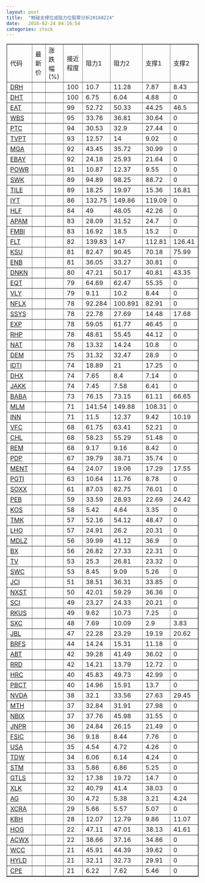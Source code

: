 ```yaml
---
layout: post
title:  "触碰支撑位或阻力位股票分析20160224"
date:   2016-02-24 04:16:54
categories: stock
---
```

<script type="text/javascript">
var stockList = []
stockList.push('gb_drh');
stockList.push('gb_dht');
stockList.push('gb_eat');
stockList.push('gb_wbs');
stockList.push('gb_ptc');
stockList.push('gb_tvpt');
stockList.push('gb_mga');
stockList.push('gb_ebay');
stockList.push('gb_powr');
stockList.push('gb_swk');
stockList.push('gb_tile');
stockList.push('gb_iyt');
stockList.push('gb_hlf');
stockList.push('gb_apam');
stockList.push('gb_fmbi');
stockList.push('gb_flt');
stockList.push('gb_ksu');
stockList.push('gb_enb');
stockList.push('gb_dnkn');
stockList.push('gb_eqt');
stockList.push('gb_vly');
stockList.push('gb_nflx');
stockList.push('gb_ssys');
stockList.push('gb_exp');
stockList.push('gb_rhp');
stockList.push('gb_nat');
stockList.push('gb_dem');
stockList.push('gb_idti');
stockList.push('gb_dhx');
stockList.push('gb_jakk');
stockList.push('gb_baba');
stockList.push('gb_mlm');
stockList.push('gb_inn');
stockList.push('gb_vfc');
stockList.push('gb_chl');
stockList.push('gb_rem');
stockList.push('gb_pdp');
stockList.push('gb_ment');
stockList.push('gb_pgti');
stockList.push('gb_soxx');
stockList.push('gb_peb');
stockList.push('gb_kos');
stockList.push('gb_tmk');
stockList.push('gb_lho');
stockList.push('gb_mdlz');
stockList.push('gb_bx');
stockList.push('gb_tv');
stockList.push('gb_swc');
stockList.push('gb_jci');
stockList.push('gb_nxst');
stockList.push('gb_sci');
stockList.push('gb_rkus');
stockList.push('gb_sxc');
stockList.push('gb_jbl');
stockList.push('gb_brfs');
stockList.push('gb_abt');
stockList.push('gb_rrd');
stockList.push('gb_hrc');
stockList.push('gb_pbct');
stockList.push('gb_nvda');
stockList.push('gb_mth');
stockList.push('gb_nbix');
stockList.push('gb_jnpr');
stockList.push('gb_fsic');
stockList.push('gb_usa');
stockList.push('gb_tdw');
stockList.push('gb_stm');
stockList.push('gb_gtls');
stockList.push('gb_xlk');
stockList.push('gb_ag');
stockList.push('gb_xcra');
stockList.push('gb_kbh');
stockList.push('gb_hog');
stockList.push('gb_acwx');
stockList.push('gb_wcc');
stockList.push('gb_hyld');
stockList.push('gb_cpe');
</script>
<table border="1">
 <tr>
 <td>代码</td>
 <td>最新价</td>
 <td>涨跌幅(%)</td>
 <td>接近程度</td>
 <td>阻力1</td>
 <td>阻力2</td>
 <td>支撑1</td>
 <td>支撑2</td>
</tr>
  <tr id="drh" class="green">
  <td><a href="http://stock.finance.sina.com.cn/usstock/quotes/DRH.html" target="_blank">DRH</a></td><td></td><td></td><td>100</td><td>10.7</td><td>11.28</td><td>7.87</td><td>8.43</td></tr>
  <tr id="dht" class="red">
  <td><a href="http://stock.finance.sina.com.cn/usstock/quotes/DHT.html" target="_blank">DHT</a></td><td></td><td></td><td>100</td><td>6.75</td><td>6.04</td><td>4.88</td><td>0</td></tr>
  <tr id="eat" class="red">
  <td><a href="http://stock.finance.sina.com.cn/usstock/quotes/EAT.html" target="_blank">EAT</a></td><td></td><td></td><td>99</td><td>52.72</td><td>50.33</td><td>44.25</td><td>46.5</td></tr>
  <tr id="wbs" class="red">
  <td><a href="http://stock.finance.sina.com.cn/usstock/quotes/WBS.html" target="_blank">WBS</a></td><td></td><td></td><td>95</td><td>33.76</td><td>36.81</td><td>30.64</td><td>0</td></tr>
  <tr id="ptc" class="red">
  <td><a href="http://stock.finance.sina.com.cn/usstock/quotes/PTC.html" target="_blank">PTC</a></td><td></td><td></td><td>94</td><td>30.53</td><td>32.9</td><td>27.44</td><td>0</td></tr>
  <tr id="tvpt" class="red">
  <td><a href="http://stock.finance.sina.com.cn/usstock/quotes/TVPT.html" target="_blank">TVPT</a></td><td></td><td></td><td>93</td><td>12.57</td><td>14</td><td>9.02</td><td>0</td></tr>
  <tr id="mga" class="red">
  <td><a href="http://stock.finance.sina.com.cn/usstock/quotes/MGA.html" target="_blank">MGA</a></td><td></td><td></td><td>92</td><td>43.45</td><td>35.72</td><td>30.99</td><td>0</td></tr>
  <tr id="ebay" class="red">
  <td><a href="http://stock.finance.sina.com.cn/usstock/quotes/EBAY.html" target="_blank">EBAY</a></td><td></td><td></td><td>92</td><td>24.18</td><td>25.93</td><td>21.64</td><td>0</td></tr>
  <tr id="powr" class="red">
  <td><a href="http://stock.finance.sina.com.cn/usstock/quotes/POWR.html" target="_blank">POWR</a></td><td></td><td></td><td>91</td><td>10.87</td><td>12.37</td><td>9.55</td><td>0</td></tr>
  <tr id="swk" class="red">
  <td><a href="http://stock.finance.sina.com.cn/usstock/quotes/SWK.html" target="_blank">SWK</a></td><td></td><td></td><td>89</td><td>94.89</td><td>98.25</td><td>88.72</td><td>0</td></tr>
  <tr id="tile" class="green">
  <td><a href="http://stock.finance.sina.com.cn/usstock/quotes/TILE.html" target="_blank">TILE</a></td><td></td><td></td><td>89</td><td>18.25</td><td>19.97</td><td>15.36</td><td>16.81</td></tr>
  <tr id="iyt" class="red">
  <td><a href="http://stock.finance.sina.com.cn/usstock/quotes/IYT.html" target="_blank">IYT</a></td><td></td><td></td><td>86</td><td>132.75</td><td>149.86</td><td>119.09</td><td>0</td></tr>
  <tr id="hlf" class="red">
  <td><a href="http://stock.finance.sina.com.cn/usstock/quotes/HLF.html" target="_blank">HLF</a></td><td></td><td></td><td>84</td><td>49</td><td>48.05</td><td>42.26</td><td>0</td></tr>
  <tr id="apam" class="red">
  <td><a href="http://stock.finance.sina.com.cn/usstock/quotes/APAM.html" target="_blank">APAM</a></td><td></td><td></td><td>83</td><td>28.09</td><td>31.52</td><td>24.7</td><td>0</td></tr>
  <tr id="fmbi" class="red">
  <td><a href="http://stock.finance.sina.com.cn/usstock/quotes/FMBI.html" target="_blank">FMBI</a></td><td></td><td></td><td>83</td><td>16.92</td><td>18.5</td><td>15.2</td><td>0</td></tr>
  <tr id="flt" class="green">
  <td><a href="http://stock.finance.sina.com.cn/usstock/quotes/FLT.html" target="_blank">FLT</a></td><td></td><td></td><td>82</td><td>139.83</td><td>147</td><td>112.81</td><td>126.41</td></tr>
  <tr id="ksu" class="red">
  <td><a href="http://stock.finance.sina.com.cn/usstock/quotes/KSU.html" target="_blank">KSU</a></td><td></td><td></td><td>81</td><td>82.47</td><td>90.45</td><td>70.18</td><td>75.99</td></tr>
  <tr id="enb" class="green">
  <td><a href="http://stock.finance.sina.com.cn/usstock/quotes/ENB.html" target="_blank">ENB</a></td><td></td><td></td><td>81</td><td>36.05</td><td>33.27</td><td>30.81</td><td>0</td></tr>
  <tr id="dnkn" class="green">
  <td><a href="http://stock.finance.sina.com.cn/usstock/quotes/DNKN.html" target="_blank">DNKN</a></td><td></td><td></td><td>80</td><td>47.21</td><td>50.17</td><td>40.81</td><td>43.35</td></tr>
  <tr id="eqt" class="green">
  <td><a href="http://stock.finance.sina.com.cn/usstock/quotes/EQT.html" target="_blank">EQT</a></td><td></td><td></td><td>79</td><td>64.69</td><td>62.47</td><td>55.35</td><td>0</td></tr>
  <tr id="vly" class="red">
  <td><a href="http://stock.finance.sina.com.cn/usstock/quotes/VLY.html" target="_blank">VLY</a></td><td></td><td></td><td>79</td><td>9.11</td><td>10.2</td><td>8.44</td><td>0</td></tr>
  <tr id="nflx" class="red">
  <td><a href="http://stock.finance.sina.com.cn/usstock/quotes/NFLX.html" target="_blank">NFLX</a></td><td></td><td></td><td>78</td><td>92.284</td><td>100.891</td><td>82.91</td><td>0</td></tr>
  <tr id="ssys" class="green">
  <td><a href="http://stock.finance.sina.com.cn/usstock/quotes/SSYS.html" target="_blank">SSYS</a></td><td></td><td></td><td>78</td><td>22.78</td><td>27.69</td><td>14.48</td><td>17.68</td></tr>
  <tr id="exp" class="red">
  <td><a href="http://stock.finance.sina.com.cn/usstock/quotes/EXP.html" target="_blank">EXP</a></td><td></td><td></td><td>78</td><td>59.05</td><td>61.77</td><td>46.45</td><td>0</td></tr>
  <tr id="rhp" class="red">
  <td><a href="http://stock.finance.sina.com.cn/usstock/quotes/RHP.html" target="_blank">RHP</a></td><td></td><td></td><td>78</td><td>48.61</td><td>55.45</td><td>44.12</td><td>0</td></tr>
  <tr id="nat" class="red">
  <td><a href="http://stock.finance.sina.com.cn/usstock/quotes/NAT.html" target="_blank">NAT</a></td><td></td><td></td><td>78</td><td>13.32</td><td>14.24</td><td>10.8</td><td>0</td></tr>
  <tr id="dem" class="red">
  <td><a href="http://stock.finance.sina.com.cn/usstock/quotes/DEM.html" target="_blank">DEM</a></td><td></td><td></td><td>75</td><td>31.32</td><td>32.47</td><td>28.9</td><td>0</td></tr>
  <tr id="idti" class="red">
  <td><a href="http://stock.finance.sina.com.cn/usstock/quotes/IDTI.html" target="_blank">IDTI</a></td><td></td><td></td><td>74</td><td>18.89</td><td>21</td><td>17.25</td><td>0</td></tr>
  <tr id="dhx" class="red">
  <td><a href="http://stock.finance.sina.com.cn/usstock/quotes/DHX.html" target="_blank">DHX</a></td><td></td><td></td><td>74</td><td>7.65</td><td>8.4</td><td>7.14</td><td>0</td></tr>
  <tr id="jakk" class="red">
  <td><a href="http://stock.finance.sina.com.cn/usstock/quotes/JAKK.html" target="_blank">JAKK</a></td><td></td><td></td><td>74</td><td>7.45</td><td>7.58</td><td>6.41</td><td>0</td></tr>
  <tr id="baba" class="green">
  <td><a href="http://stock.finance.sina.com.cn/usstock/quotes/BABA.html" target="_blank">BABA</a></td><td></td><td></td><td>73</td><td>76.15</td><td>73.15</td><td>61.11</td><td>66.65</td></tr>
  <tr id="mlm" class="red">
  <td><a href="http://stock.finance.sina.com.cn/usstock/quotes/MLM.html" target="_blank">MLM</a></td><td></td><td></td><td>71</td><td>141.54</td><td>149.88</td><td>108.31</td><td>0</td></tr>
  <tr id="inn" class="green">
  <td><a href="http://stock.finance.sina.com.cn/usstock/quotes/INN.html" target="_blank">INN</a></td><td></td><td></td><td>71</td><td>11.5</td><td>12.37</td><td>9.42</td><td>10.19</td></tr>
  <tr id="vfc" class="red">
  <td><a href="http://stock.finance.sina.com.cn/usstock/quotes/VFC.html" target="_blank">VFC</a></td><td></td><td></td><td>68</td><td>61.75</td><td>63.41</td><td>52.21</td><td>0</td></tr>
  <tr id="chl" class="red">
  <td><a href="http://stock.finance.sina.com.cn/usstock/quotes/CHL.html" target="_blank">CHL</a></td><td></td><td></td><td>68</td><td>58.23</td><td>55.29</td><td>51.48</td><td>0</td></tr>
  <tr id="rem" class="red">
  <td><a href="http://stock.finance.sina.com.cn/usstock/quotes/REM.html" target="_blank">REM</a></td><td></td><td></td><td>68</td><td>9.17</td><td>9.16</td><td>8.42</td><td>0</td></tr>
  <tr id="pdp" class="red">
  <td><a href="http://stock.finance.sina.com.cn/usstock/quotes/PDP.html" target="_blank">PDP</a></td><td></td><td></td><td>67</td><td>39.79</td><td>38.71</td><td>35.74</td><td>0</td></tr>
  <tr id="ment" class="red">
  <td><a href="http://stock.finance.sina.com.cn/usstock/quotes/MENT.html" target="_blank">MENT</a></td><td></td><td></td><td>64</td><td>24.07</td><td>19.06</td><td>17.29</td><td>17.55</td></tr>
  <tr id="pgti" class="red">
  <td><a href="http://stock.finance.sina.com.cn/usstock/quotes/PGTI.html" target="_blank">PGTI</a></td><td></td><td></td><td>63</td><td>10.64</td><td>11.76</td><td>8.78</td><td>0</td></tr>
  <tr id="soxx" class="red">
  <td><a href="http://stock.finance.sina.com.cn/usstock/quotes/SOXX.html" target="_blank">SOXX</a></td><td></td><td></td><td>61</td><td>87.03</td><td>82.75</td><td>76.01</td><td>0</td></tr>
  <tr id="peb" class="red">
  <td><a href="http://stock.finance.sina.com.cn/usstock/quotes/PEB.html" target="_blank">PEB</a></td><td></td><td></td><td>59</td><td>33.59</td><td>28.93</td><td>22.69</td><td>24.42</td></tr>
  <tr id="kos" class="red">
  <td><a href="http://stock.finance.sina.com.cn/usstock/quotes/KOS.html" target="_blank">KOS</a></td><td></td><td></td><td>58</td><td>5.42</td><td>4.64</td><td>3.35</td><td>0</td></tr>
  <tr id="tmk" class="red">
  <td><a href="http://stock.finance.sina.com.cn/usstock/quotes/TMK.html" target="_blank">TMK</a></td><td></td><td></td><td>57</td><td>52.16</td><td>54.12</td><td>48.47</td><td>0</td></tr>
  <tr id="lho" class="red">
  <td><a href="http://stock.finance.sina.com.cn/usstock/quotes/LHO.html" target="_blank">LHO</a></td><td></td><td></td><td>57</td><td>24.91</td><td>26.2</td><td>20.31</td><td>0</td></tr>
  <tr id="mdlz" class="green">
  <td><a href="http://stock.finance.sina.com.cn/usstock/quotes/MDLZ.html" target="_blank">MDLZ</a></td><td></td><td></td><td>56</td><td>39.99</td><td>41.12</td><td>36.9</td><td>0</td></tr>
  <tr id="bx" class="red">
  <td><a href="http://stock.finance.sina.com.cn/usstock/quotes/BX.html" target="_blank">BX</a></td><td></td><td></td><td>56</td><td>26.82</td><td>27.33</td><td>22.31</td><td>0</td></tr>
  <tr id="tv" class="red">
  <td><a href="http://stock.finance.sina.com.cn/usstock/quotes/TV.html" target="_blank">TV</a></td><td></td><td></td><td>53</td><td>25.3</td><td>26.81</td><td>23.32</td><td>0</td></tr>
  <tr id="swc" class="red">
  <td><a href="http://stock.finance.sina.com.cn/usstock/quotes/SWC.html" target="_blank">SWC</a></td><td></td><td></td><td>53</td><td>8.45</td><td>9.09</td><td>5.26</td><td>0</td></tr>
  <tr id="jci" class="red">
  <td><a href="http://stock.finance.sina.com.cn/usstock/quotes/JCI.html" target="_blank">JCI</a></td><td></td><td></td><td>51</td><td>38.51</td><td>36.31</td><td>33.85</td><td>0</td></tr>
  <tr id="nxst" class="red">
  <td><a href="http://stock.finance.sina.com.cn/usstock/quotes/NXST.html" target="_blank">NXST</a></td><td></td><td></td><td>50</td><td>42.01</td><td>59.29</td><td>36.36</td><td>0</td></tr>
  <tr id="sci" class="red">
  <td><a href="http://stock.finance.sina.com.cn/usstock/quotes/SCI.html" target="_blank">SCI</a></td><td></td><td></td><td>49</td><td>23.27</td><td>24.33</td><td>20.21</td><td>0</td></tr>
  <tr id="rkus" class="red">
  <td><a href="http://stock.finance.sina.com.cn/usstock/quotes/RKUS.html" target="_blank">RKUS</a></td><td></td><td></td><td>49</td><td>9.62</td><td>10.73</td><td>7.25</td><td>0</td></tr>
  <tr id="sxc" class="green">
  <td><a href="http://stock.finance.sina.com.cn/usstock/quotes/SXC.html" target="_blank">SXC</a></td><td></td><td></td><td>48</td><td>7.69</td><td>10.09</td><td>2.9</td><td>3.83</td></tr>
  <tr id="jbl" class="green">
  <td><a href="http://stock.finance.sina.com.cn/usstock/quotes/JBL.html" target="_blank">JBL</a></td><td></td><td></td><td>47</td><td>22.28</td><td>23.29</td><td>19.19</td><td>20.62</td></tr>
  <tr id="brfs" class="red">
  <td><a href="http://stock.finance.sina.com.cn/usstock/quotes/BRFS.html" target="_blank">BRFS</a></td><td></td><td></td><td>44</td><td>14.24</td><td>15.31</td><td>11.18</td><td>0</td></tr>
  <tr id="abt" class="red">
  <td><a href="http://stock.finance.sina.com.cn/usstock/quotes/ABT.html" target="_blank">ABT</a></td><td></td><td></td><td>42</td><td>39.28</td><td>41.49</td><td>36.02</td><td>0</td></tr>
  <tr id="rrd" class="red">
  <td><a href="http://stock.finance.sina.com.cn/usstock/quotes/RRD.html" target="_blank">RRD</a></td><td></td><td></td><td>42</td><td>14.21</td><td>13.79</td><td>12.72</td><td>0</td></tr>
  <tr id="hrc" class="red">
  <td><a href="http://stock.finance.sina.com.cn/usstock/quotes/HRC.html" target="_blank">HRC</a></td><td></td><td></td><td>40</td><td>45.83</td><td>49.73</td><td>42.99</td><td>0</td></tr>
  <tr id="pbct" class="red">
  <td><a href="http://stock.finance.sina.com.cn/usstock/quotes/PBCT.html" target="_blank">PBCT</a></td><td></td><td></td><td>40</td><td>14.96</td><td>15.91</td><td>13.7</td><td>0</td></tr>
  <tr id="nvda" class="red">
  <td><a href="http://stock.finance.sina.com.cn/usstock/quotes/NVDA.html" target="_blank">NVDA</a></td><td></td><td></td><td>38</td><td>32.1</td><td>33.56</td><td>27.63</td><td>29.45</td></tr>
  <tr id="mth" class="red">
  <td><a href="http://stock.finance.sina.com.cn/usstock/quotes/MTH.html" target="_blank">MTH</a></td><td></td><td></td><td>37</td><td>32.84</td><td>31.91</td><td>27.98</td><td>0</td></tr>
  <tr id="nbix" class="red">
  <td><a href="http://stock.finance.sina.com.cn/usstock/quotes/NBIX.html" target="_blank">NBIX</a></td><td></td><td></td><td>37</td><td>37.76</td><td>45.98</td><td>31.55</td><td>0</td></tr>
  <tr id="jnpr" class="red">
  <td><a href="http://stock.finance.sina.com.cn/usstock/quotes/JNPR.html" target="_blank">JNPR</a></td><td></td><td></td><td>36</td><td>24.84</td><td>26.15</td><td>21.49</td><td>0</td></tr>
  <tr id="fsic" class="green">
  <td><a href="http://stock.finance.sina.com.cn/usstock/quotes/FSIC.html" target="_blank">FSIC</a></td><td></td><td></td><td>36</td><td>9.18</td><td>8.44</td><td>7.76</td><td>0</td></tr>
  <tr id="usa" class="red">
  <td><a href="http://stock.finance.sina.com.cn/usstock/quotes/USA.html" target="_blank">USA</a></td><td></td><td></td><td>35</td><td>4.54</td><td>4.72</td><td>4.26</td><td>0</td></tr>
  <tr id="tdw" class="red">
  <td><a href="http://stock.finance.sina.com.cn/usstock/quotes/TDW.html" target="_blank">TDW</a></td><td></td><td></td><td>34</td><td>6.06</td><td>6.14</td><td>4.24</td><td>0</td></tr>
  <tr id="stm" class="red">
  <td><a href="http://stock.finance.sina.com.cn/usstock/quotes/STM.html" target="_blank">STM</a></td><td></td><td></td><td>33</td><td>5.86</td><td>6.86</td><td>5.25</td><td>0</td></tr>
  <tr id="gtls" class="red">
  <td><a href="http://stock.finance.sina.com.cn/usstock/quotes/GTLS.html" target="_blank">GTLS</a></td><td></td><td></td><td>32</td><td>17.38</td><td>19.72</td><td>14.7</td><td>0</td></tr>
  <tr id="xlk" class="red">
  <td><a href="http://stock.finance.sina.com.cn/usstock/quotes/XLK.html" target="_blank">XLK</a></td><td></td><td></td><td>32</td><td>40.79</td><td>41.4</td><td>38.03</td><td>0</td></tr>
  <tr id="ag" class="green">
  <td><a href="http://stock.finance.sina.com.cn/usstock/quotes/AG.html" target="_blank">AG</a></td><td></td><td></td><td>30</td><td>4.72</td><td>5.38</td><td>3.21</td><td>4.24</td></tr>
  <tr id="xcra" class="red">
  <td><a href="http://stock.finance.sina.com.cn/usstock/quotes/XCRA.html" target="_blank">XCRA</a></td><td></td><td></td><td>29</td><td>5.66</td><td>5.57</td><td>5.07</td><td>0</td></tr>
  <tr id="kbh" class="green">
  <td><a href="http://stock.finance.sina.com.cn/usstock/quotes/KBH.html" target="_blank">KBH</a></td><td></td><td></td><td>28</td><td>12.07</td><td>12.79</td><td>9.86</td><td>11.07</td></tr>
  <tr id="hog" class="green">
  <td><a href="http://stock.finance.sina.com.cn/usstock/quotes/HOG.html" target="_blank">HOG</a></td><td></td><td></td><td>22</td><td>47.11</td><td>47.01</td><td>38.13</td><td>41.61</td></tr>
  <tr id="acwx" class="red">
  <td><a href="http://stock.finance.sina.com.cn/usstock/quotes/ACWX.html" target="_blank">ACWX</a></td><td></td><td></td><td>22</td><td>38.66</td><td>37.16</td><td>34.86</td><td>0</td></tr>
  <tr id="wcc" class="red">
  <td><a href="http://stock.finance.sina.com.cn/usstock/quotes/WCC.html" target="_blank">WCC</a></td><td></td><td></td><td>21</td><td>45.91</td><td>44.39</td><td>39.62</td><td>0</td></tr>
  <tr id="hyld" class="green">
  <td><a href="http://stock.finance.sina.com.cn/usstock/quotes/HYLD.html" target="_blank">HYLD</a></td><td></td><td></td><td>21</td><td>32.11</td><td>32.73</td><td>29.91</td><td>0</td></tr>
  <tr id="cpe" class="red">
  <td><a href="http://stock.finance.sina.com.cn/usstock/quotes/CPE.html" target="_blank">CPE</a></td><td></td><td></td><td>21</td><td>6.22</td><td>7.62</td><td>5.46</td><td>0</td></tr>
</table>
